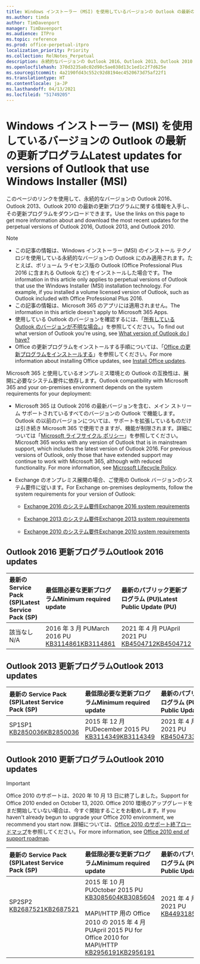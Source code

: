 ```yaml
---
title: Windows インストーラー (MSI) を使用しているバージョンの Outlook の最新の更新プログラム
ms.author: timda
author: TimDavenport
manager: TimDavenport
ms.audience: ITPro
ms.topic: reference
ms.prod: office-perpetual-itpro
localization_priority: Priority
ms.collection: RelNotes_Perpetual
description: 永続的なバージョンの Outlook 2016、Outlook 2013、Outlook 2010 の最新の更新プログラムに関する情報へのリンクを IT 技術者に提供します
ms.openlocfilehash: 370d3235a8c02d98c5ae038d13c1ed1c2f7d625e
ms.sourcegitcommit: 4a2190fd43c552c92d8194ec4520673d75af22f1
ms.translationtype: HT
ms.contentlocale: ja-JP
ms.lasthandoff: 04/13/2021
ms.locfileid: "51749205"
---
```

# <a name="latest-updates-for-versions-of-outlook-that-use-windows-installer-msi"></a><span data-ttu-id="954d1-103">Windows インストーラー (MSI) を使用しているバージョンの Outlook の最新の更新プログラム</span><span class="sxs-lookup"><span data-stu-id="954d1-103">Latest updates for versions of Outlook that use Windows Installer (MSI)</span></span>

<span data-ttu-id="954d1-104">このページのリンクを使用して、永続的なバージョンの Outlook 2016、Outlook 2013、Outlook 2010 の最新の更新プログラムに関する情報を入手し、その更新プログラムをダウンロードできます。</span><span class="sxs-lookup"><span data-stu-id="954d1-104">Use the links on this page to get more information about and download the most recent updates for the perpetual versions of Outlook 2016, Outlook 2013, and Outlook 2010.</span></span>
  
> [!NOTE]
> - <span data-ttu-id="954d1-p101">この記事の情報は、Windows インストーラー (MSI) のインストール テクノロジを使用している永続的なバージョンの Outlook にのみ適用されます。たとえば、ボリューム ライセンス版の Outlook (Office Professional Plus 2016 に含まれる Outlook など) をインストールした場合です。</span><span class="sxs-lookup"><span data-stu-id="954d1-p101">The information in this article only applies to perpetual versions of Outlook that use the Windows Installer (MSI) installation technology. For example, if you installed a volume licensed version of Outlook, such as Outlook included with Office Professional Plus 2016.</span></span>
> - <span data-ttu-id="954d1-107">この記事の情報は、Microsoft 365 のアプリには適用されません。</span><span class="sxs-lookup"><span data-stu-id="954d1-107">The information in this article doesn't apply to Microsoft 365 Apps.</span></span>
> - <span data-ttu-id="954d1-108">使用している Outlook のバージョンを確認するには、「[所有している Outlook のバージョンが不明な場合。](https://support.office.com/article/b3a9568c-edb5-42b9-9825-d48d82b2257c)」を参照してください。</span><span class="sxs-lookup"><span data-stu-id="954d1-108">To find out what version of Outlook you're using, see [What version of Outlook do I have?](https://support.office.com/article/b3a9568c-edb5-42b9-9825-d48d82b2257c)</span></span>
> - <span data-ttu-id="954d1-109">Office の更新プログラムをインストールする手順については、「[Office の更新プログラムをインストールする](https://support.office.com/article/2ab296f3-7f03-43a2-8e50-46de917611c5)」を参照してください。</span><span class="sxs-lookup"><span data-stu-id="954d1-109">For more information about installing Office updates, see [Install Office updates](https://support.office.com/article/2ab296f3-7f03-43a2-8e50-46de917611c5).</span></span> 
  
<span data-ttu-id="954d1-110">Microsoft 365 と使用しているオンプレミス環境との Outlook の互換性は、展開に必要なシステム要件に依存します。</span><span class="sxs-lookup"><span data-stu-id="954d1-110">Outlook compatibility with Microsoft 365 and your on-premises environment depends on the system requirements for your deployment:</span></span>
  
- <span data-ttu-id="954d1-p102">Microsoft 365 は Outlook 2016 の最新バージョンを含む、メイン ストリーム サポートされているすべてのバージョンの Outlook で機能します。Outlook の以前のバージョンについては、サポートを拡張しているものだけは引き続き Microsoft 365 で使用できますが、機能が制限されます。詳細については「[Microsoft ライフサイクル ポリシー](https://support.microsoft.com/lifecycle)」を参照してください。</span><span class="sxs-lookup"><span data-stu-id="954d1-p102">Microsoft 365 works with any version of Outlook that is in mainstream support, which includes the latest version of Outlook 2016. For previous versions of Outlook, only those that have extended support may continue to work with Microsoft 365, although with reduced functionality. For more information, see [Microsoft Lifecycle Policy](https://support.microsoft.com/lifecycle).</span></span>
    
- <span data-ttu-id="954d1-114">Exchange のオンプレミス展開の場合、ご使用の Outlook バージョンのシステム要件に従います。</span><span class="sxs-lookup"><span data-stu-id="954d1-114">For Exchange on-premises deployments, follow the system requirements for your version of Outlook:</span></span>
    
  - [<span data-ttu-id="954d1-115">Exchange 2016 のシステム要件</span><span class="sxs-lookup"><span data-stu-id="954d1-115">Exchange 2016 system requirements</span></span>](/Exchange/plan-and-deploy/system-requirements)
    
  - [<span data-ttu-id="954d1-116">Exchange 2013 のシステム要件</span><span class="sxs-lookup"><span data-stu-id="954d1-116">Exchange 2013 system requirements</span></span>](/exchange/exchange-2013-system-requirements-exchange-2013-help)
    
  - <span data-ttu-id="954d1-117">[Exchange 2010 のシステム要件](/previous-versions/office/exchange-server-2010/aa996719(v=exchg.141))</span><span class="sxs-lookup"><span data-stu-id="954d1-117">[Exchange 2010 system requirements](/previous-versions/office/exchange-server-2010/aa996719(v=exchg.141))</span></span>

   
## <a name="outlook-2016-updates"></a><span data-ttu-id="954d1-118">Outlook 2016 更新プログラム</span><span class="sxs-lookup"><span data-stu-id="954d1-118">Outlook 2016 updates</span></span>

|<span data-ttu-id="954d1-119">**最新の Service Pack (SP)**</span><span class="sxs-lookup"><span data-stu-id="954d1-119">**Latest Service Pack (SP)**</span></span>|<span data-ttu-id="954d1-120">**最低限必要な更新プログラム**</span><span class="sxs-lookup"><span data-stu-id="954d1-120">**Minimum required update**</span></span>|<span data-ttu-id="954d1-121">**最新のパブリック更新プログラム (PU)**</span><span class="sxs-lookup"><span data-stu-id="954d1-121">**Latest Public Update (PU)**</span></span>|
|:-----|:-----|:-----|
|<span data-ttu-id="954d1-122">該当なし</span><span class="sxs-lookup"><span data-stu-id="954d1-122">N/A</span></span>  <br/> |<span data-ttu-id="954d1-123">2016 年 3 月 PU</span><span class="sxs-lookup"><span data-stu-id="954d1-123">March 2016 PU</span></span> <br/>[<span data-ttu-id="954d1-124">KB3114861</span><span class="sxs-lookup"><span data-stu-id="954d1-124">KB3114861</span></span>](https://support.microsoft.com/help/3114861) <br/> |<span data-ttu-id="954d1-125">2021 年 4 月 PU</span><span class="sxs-lookup"><span data-stu-id="954d1-125">April 2021 PU</span></span> <br/>[<span data-ttu-id="954d1-126">KB4504712</span><span class="sxs-lookup"><span data-stu-id="954d1-126">KB4504712</span></span>](https://support.microsoft.com/help/4504712) 

## <a name="outlook-2013-updates"></a><span data-ttu-id="954d1-127">Outlook 2013 更新プログラム</span><span class="sxs-lookup"><span data-stu-id="954d1-127">Outlook 2013 updates</span></span>

|<span data-ttu-id="954d1-128">**最新の Service Pack (SP)**</span><span class="sxs-lookup"><span data-stu-id="954d1-128">**Latest Service Pack (SP)**</span></span>|<span data-ttu-id="954d1-129">**最低限必要な更新プログラム**</span><span class="sxs-lookup"><span data-stu-id="954d1-129">**Minimum required update**</span></span>|<span data-ttu-id="954d1-130">**最新のパブリック更新プログラム (PU)**</span><span class="sxs-lookup"><span data-stu-id="954d1-130">**Latest Public Update (PU)**</span></span>|
|:-----|:-----|:-----|
|<span data-ttu-id="954d1-131">SP1</span><span class="sxs-lookup"><span data-stu-id="954d1-131">SP1</span></span>  <br/>[<span data-ttu-id="954d1-132">KB2850036</span><span class="sxs-lookup"><span data-stu-id="954d1-132">KB2850036</span></span>](https://go.microsoft.com/fwlink/p/?LinkId=512538) <br/> |<span data-ttu-id="954d1-133">2015 年 12 月 PU</span><span class="sxs-lookup"><span data-stu-id="954d1-133">December 2015 PU</span></span> <br/>[<span data-ttu-id="954d1-134">KB3114349</span><span class="sxs-lookup"><span data-stu-id="954d1-134">KB3114349</span></span>](https://support.microsoft.com/kb/3114349) <br/> |<span data-ttu-id="954d1-135">2021 年 4 月 PU</span><span class="sxs-lookup"><span data-stu-id="954d1-135">April 2021 PU</span></span> <br/>[<span data-ttu-id="954d1-136">KB4504733</span><span class="sxs-lookup"><span data-stu-id="954d1-136">KB4504733</span></span>](https://support.microsoft.com/help/4504733)  |
   
## <a name="outlook-2010-updates"></a><span data-ttu-id="954d1-137">Outlook 2010 更新プログラム</span><span class="sxs-lookup"><span data-stu-id="954d1-137">Outlook 2010 updates</span></span>
> [!IMPORTANT]
> <span data-ttu-id="954d1-138">Office 2010 のサポートは、2020 年 10 月 13 日に終了しました。</span><span class="sxs-lookup"><span data-stu-id="954d1-138">Support for Office 2010 ended on October 13, 2020.</span></span> <span data-ttu-id="954d1-139">Office 2010 環境のアップグレードをまだ開始していない場合は、今すぐ開始することをお勧めします。</span><span class="sxs-lookup"><span data-stu-id="954d1-139">If you haven't already begun to upgrade your Office 2010 environment, we recommend you start now.</span></span> <span data-ttu-id="954d1-140">詳細については、[Office 2010 のサポート終了ロードマップ](/DeployOffice/office-2010-end-support-roadmap)を参照してください。</span><span class="sxs-lookup"><span data-stu-id="954d1-140">For more information, see [Office 2010 end of support roadmap](/DeployOffice/office-2010-end-support-roadmap).</span></span>

|<span data-ttu-id="954d1-141">**最新の Service Pack (SP)**</span><span class="sxs-lookup"><span data-stu-id="954d1-141">**Latest Service Pack (SP)**</span></span>|<span data-ttu-id="954d1-142">**最低限必要な更新プログラム**</span><span class="sxs-lookup"><span data-stu-id="954d1-142">**Minimum required update**</span></span>|<span data-ttu-id="954d1-143">**最新のパブリック更新プログラム (PU)**</span><span class="sxs-lookup"><span data-stu-id="954d1-143">**Latest Public Update (PU)**</span></span>|
|:-----|:-----|:-----|
|<span data-ttu-id="954d1-144">SP2</span><span class="sxs-lookup"><span data-stu-id="954d1-144">SP2</span></span> <br/>[<span data-ttu-id="954d1-145">KB2687521</span><span class="sxs-lookup"><span data-stu-id="954d1-145">KB2687521</span></span>](https://go.microsoft.com/fwlink/p/?LinkId=512542) <br><br><br><br/> |<span data-ttu-id="954d1-146">2015 年 10 月 PU</span><span class="sxs-lookup"><span data-stu-id="954d1-146">October 2015 PU</span></span> <br/> [<span data-ttu-id="954d1-147">KB3085604</span><span class="sxs-lookup"><span data-stu-id="954d1-147">KB3085604</span></span>](https://support.microsoft.com/kb/3085604) <br/><br/>  <span data-ttu-id="954d1-148">MAPI/HTTP 用の Office 2010 の 2015 年 4 月 PU</span><span class="sxs-lookup"><span data-stu-id="954d1-148">April 2015 PU for Office 2010 for MAPI/HTTP</span></span> <br/> [<span data-ttu-id="954d1-149">KB2956191</span><span class="sxs-lookup"><span data-stu-id="954d1-149">KB2956191</span></span>](https://support.microsoft.com/help/2956191/april-14-2015-update-for-office-2010-kb2956191) <br/> |<span data-ttu-id="954d1-150">2021 年 4 月 PU</span><span class="sxs-lookup"><span data-stu-id="954d1-150">April 2021 PU</span></span> <br/>[<span data-ttu-id="954d1-151">KB4493185</span><span class="sxs-lookup"><span data-stu-id="954d1-151">KB4493185</span></span>](https://support.microsoft.com/help/4493185) <br><br><br><br/>|
